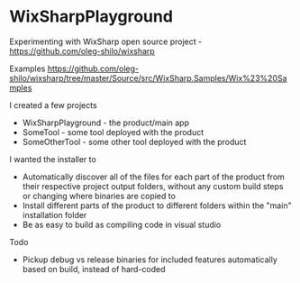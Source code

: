 # WixSharpPlayground
Experimenting with WixSharp open source project - https://github.com/oleg-shilo/wixsharp

Examples https://github.com/oleg-shilo/wixsharp/tree/master/Source/src/WixSharp.Samples/Wix%23%20Samples

I created a few projects
* WixSharpPlayground - the product/main app
* SomeTool - some tool deployed with the product
* SomeOtherTool - some other tool deployed with the product

I wanted the installer to
* Automatically discover all of the files for each part of the product from their respective project output folders, without any custom build steps or changing where binaries are copied to
* Install different parts of the product to different folders within the "main" installation folder
* Be as easy to build as compiling code in visual studio

Todo
* Pickup debug vs release binaries for included features automatically based on build, instead of hard-coded
